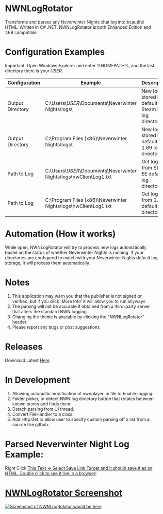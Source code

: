 # NWNLogRotator
Transforms and parses any Neverwinter Nights chat log into beautiful HTML. Written in C# .NET. NWNLogRotator is both Enhanced Edition and 1.69 compatible.

# Configuration Examples
Important: Open Windows Explorer and enter %HOMEPATH%, and the last directory there is your _USER_.
  
| Configuration  | Example | Description |
| ------------- | ------------- | ------------- |
| Output Directory | C:\Users\\_USER_\Documents\Neverwinter Nights\logs\ | New logs stored in default Steam EE log directory |
| Output Directory | C:\Program Files (x86)\Neverwinter Nights\logs\ | New logs stored in default 1.69 log directory |
| Path to Log | C:\Users\\_USER_\Documents\Neverwinter Nights\logs\nwClientLog1.txt | Get log from Steam EE default log directory |
| Path to Log | C:\Program Files (x86)\Neverwinter Nights\logs\nwClientLog1.txt | Get log from 1.69 default log directory |

# Automation (How it works)
While open, NWNLogRotator will try to process new logs automatically based on the status of whether Neverwinter Nights is running. If your directories are configured to match with your Neverwinter Nights default log storage, it will process them automatically.

# Notes
1) This application may warn you that the publisher is not signed or verified, but if you click 'More Info' it will allow you to run anyways.
2) The parsing will not be accurate if obtained from a third-party server that alters the standard NWN logging.
3) Changing the theme is available by clicking the "NWNLogRotator" header.
4) Please report any bugs or post suggestions. 

# Releases
Download Latest <a href="https://github.com/ravenmyst/NWNLogRotator/releases">Here</a>.

# In Development
1) Allowing automatic modification of nwnplayer.ini file to Enable logging.
2) Folder picker, or detect NWN log directory button that rotates between known stores and finds them.
3) Detach parsing from UI thread.
4) Convert FileHandler to a class.
5) Add Http.Get to allow user to specify custom parsing off a list from a source like github.

# Parsed Neverwinter Night Log Example:
Right Click <a href="https://raw.githubusercontent.com/ravenmyst/NWN-Log-Rotator/master/output/NWNLogExample.html">This Text -> Select Save Link Target and it should save it as an HTML. Double click to see it live in a browser!

# NWNLogRotator Screenshot
![Screenshot of NWNLogRotator would be here](https://raw.githubusercontent.com/ravenmyst/NWNLogRotator/master/app1.png)
